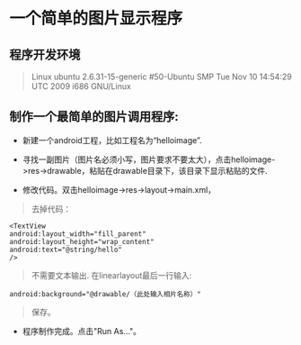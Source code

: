 # 一个简单的图片显示程序 #
## 程序开发环境 ##
> Linux ubuntu 2.6.31-15-generic #50-Ubuntu SMP Tue Nov 10 14:54:29 UTC 2009 i686 GNU/Linux


## 制作一个最简单的图片调用程序: ##
  * 新建一个android工程，比如工程名为“helloimage”.

  * 寻找一副图片（图片名必须小写，图片要求不要太大），点击helloimage->res->drawable，粘贴在drawable目录下，该目录下显示粘贴的文件.
  * 修改代码。双击helloimage->res->layout->main.xml，
> 去掉代码：
```
<TextView  
android:layout_width="fill_parent" 
android:layout_height="wrap_content" 
android:text="@string/hello"
/>
```
> 不需要文本输出.
> 在linearlayout最后一行输入:
```
android:background="@drawable/（此处输入相片名称）"
```
> 保存。
  * 程序制作完成。点击"Run As..."。